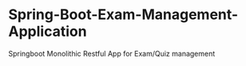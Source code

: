 # Spring-Boot-Exam-Management-Application
Springboot Monolithic Restful App for Exam/Quiz management
